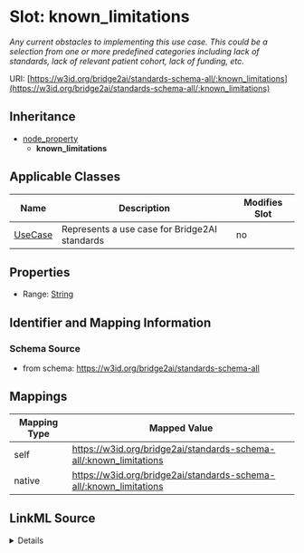

# Slot: known_limitations


_Any current obstacles to implementing this use case. This could be a selection from one or more predefined categories including lack of standards, lack of relevant patient cohort, lack of funding, etc._





URI: [https://w3id.org/bridge2ai/standards-schema-all/:known_limitations](https://w3id.org/bridge2ai/standards-schema-all/:known_limitations)




## Inheritance

* [node_property](node_property.md)
    * **known_limitations**






## Applicable Classes

| Name | Description | Modifies Slot |
| --- | --- | --- |
| [UseCase](UseCase.md) | Represents a use case for Bridge2AI standards |  no  |







## Properties

* Range: [String](String.md)





## Identifier and Mapping Information







### Schema Source


* from schema: https://w3id.org/bridge2ai/standards-schema-all




## Mappings

| Mapping Type | Mapped Value |
| ---  | ---  |
| self | https://w3id.org/bridge2ai/standards-schema-all/:known_limitations |
| native | https://w3id.org/bridge2ai/standards-schema-all/:known_limitations |




## LinkML Source

<details>
```yaml
name: known_limitations
description: Any current obstacles to implementing this use case. This could be a
  selection from one or more predefined categories including lack of standards, lack
  of relevant patient cohort, lack of funding, etc.
from_schema: https://w3id.org/bridge2ai/standards-schema-all
rank: 1000
is_a: node_property
domain: NamedThing
alias: known_limitations
domain_of:
- UseCase
range: string

```
</details>